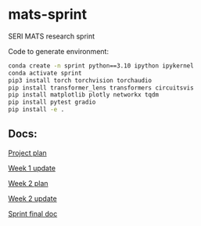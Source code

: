 # mats-sprint
SERI MATS research sprint

Code to generate environment:
```bash
conda create -n sprint python==3.10 ipython ipykernel
conda activate sprint
pip3 install torch torchvision torchaudio
pip install transformer_lens transformers circuitsvis
pip install matplotlib plotly networkx tqdm 
pip install pytest gradio
pip install -e .
```

## Docs:
[Project plan](https://docs.google.com/document/d/12nW8okW-wKjqS1w-jtv8dSDZlozIgD1ltEqynG6pOQo/edit?usp=sharing)

[Week 1 update](https://docs.google.com/document/d/1EZBg6WoazTjS9U2fU-v_IXFGKqZCK5HQArvW9gwvCcA/edit?usp=sharing)

[Week 2 plan](https://docs.google.com/document/d/172VcjI8tEyuNoIvtgZ3vtWraa3SRPJ0XVrOo7W1uYss/edit?usp=sharing)

[Week 2 update](https://docs.google.com/document/d/1S93oObiTHuHyJPt_X8vVVS0d9wcRL0g6aOtUIQWreE8/edit?usp=sharing)

[Sprint final doc](https://docs.google.com/document/d/1tWpo8HHXRe9IIQCBmZQqz-E7MdXqvU120ZjVDFab2yc/edit?usp=sharing)
